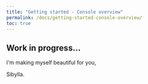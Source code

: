 ```yaml
---
title: "Getting started - Console overview"
permalink: /docs/getting-started-console-overview/
toc: true
---
```



## Work in progress...


I'm making myself beautiful for you,

  Sibylla.


<!---

Example: ...

## 1.1

Example: ...

### 1.1.1

Example: ...

# 2

Example: ...

## 2.1

Example: ...

-->


